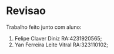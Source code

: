 # Revisao
Trabalho feito junto com aluno:
1. Felipe Claver Diniz RA:4231920565;
2. Yan Ferreira Leite Vitral RA:323110102;
